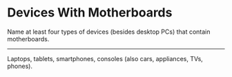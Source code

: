 # Devices With Motherboards

Name at least four types of devices (besides desktop PCs) that contain motherboards.

---

Laptops, tablets, smartphones, consoles (also cars, appliances, TVs, phones).